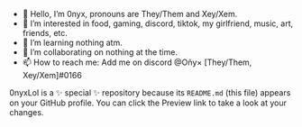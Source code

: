 - 👋 Hello, I’m 0nyx, pronouns are They/Them and Xey/Xem.
- 👀 I’m interested in food, gaming, discord, tiktok, my girlfriend, music, art, friends, etc.
- 🌱 I’m learning nothing atm.
- 💞️ I’m collaborating on nothing at the time.
- 📫 How to reach me: Add me on discord @Oñy× [They/Them, Xey/Xem]#0166

0nyxLol is a ✨ special ✨ repository because its `README.md` (this file) appears on your GitHub profile.
You can click the Preview link to take a look at your changes.
